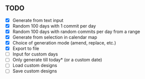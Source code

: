 ## TODO
 - [x] Generate from text input
 - [x] Random 100 days with 1 commit per day
 - [x] Random 100 days with random commits per day from a range
 - [x] Generate from selection in calendar map
 - [x] Choice of generation mode (amend, replace, etc.)
 - [x] Export to file
 - [ ] Input for custom days
 - [ ] Only generate till today* (or a custom date)
 - [ ] Load custom designs
 - [ ] Save custom designs